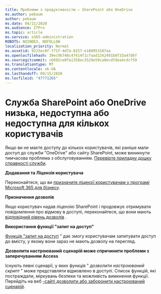 ```yaml
---
title: Проблеми з продуктивністю – SharePoint або OneDrive
ms.author: pebaum
author: pebaum
ms.date: 04/21/2020
ms.audience: ITPro
ms.topic: article
ms.service: o365-administration
ROBOTS: NOINDEX, NOFOLLOW
localization_priority: Normal
ms.assetid: 9225ec0f-771f-4d7a-8157-e188953107aa
ms.openlocfilehash: 39ec9b746c47414f1cfaad1342491b8f33a47d6f
ms.sourcegitcommit: c6692ce0fa1358ec3529e59ca0ecdfdea4cdc759
ms.translationtype: MT
ms.contentlocale: uk-UA
ms.lasthandoff: 09/15/2020
ms.locfileid: "47771265"
---
```

# <a name="sharepoint-or-onedrive-slow-inaccessible-or-unavailable-for-multiple-users"></a>Служба SharePoint або OneDrive низька, недоступна або недоступна для кількох користувачів

Якщо ви не маєте доступу до кількох користувачів, які раніше мали доступ до служби "OneDrive" або сайту SharePoint, може виникнути тимчасова проблема з обслуговуванням. [Перевірте приладну дошку справності служби](https://portal.office.com/adminportal/home#/servicehealth).

**Додавання та Ліцензія користувача**

Переконайтеся, що ви [призначите ліцензії користувачам у програмі Microsoft 365 для бізнесу](https://docs.microsoft.com/microsoft-365/admin/add-users/add-users).


**Призначення дозволів**

Якщо користувач надав ліцензію SharePoint і продовжує отримувати повідомлення про відмову в доступі, переконайтеся, що вони мають [відповідний рівень дозволів](https://docs.microsoft.com/sharepoint/understanding-permission-levels) .

**Використання функції "запит на доступ"**

[Функція "запит на доступ](https://support.office.com/article/Set-up-and-manage-access-requests-94B26E0B-2822-49D4-929A-8455698654B3) " дає змогу користувачам запитувати доступ до вмісту, у якому вони зараз не мають дозволу на перегляд.

**Дозволити настроюваний сценарій може спричинити проблеми з заперечуванням Access**

Існують певні сценарії, у яких функція " *дозволити настроюваний скрипт* " може представляти відмовлено в доступі. Список функцій, які постраждали, міркувань безпеки та можливість вимкнення функції. Перейдіть на веб [-сайті дозволити або заборонити настроюваний сценарій](https://docs.microsoft.com/sharepoint/allow-or-prevent-custom-script).

